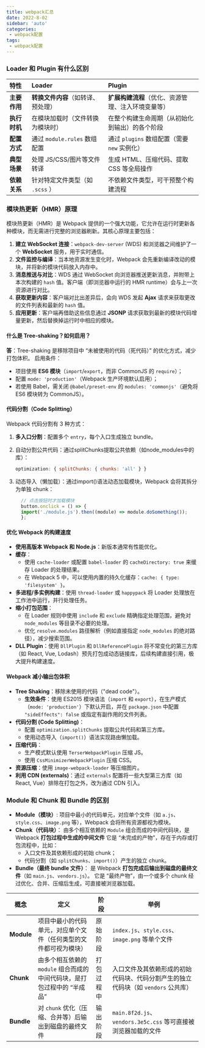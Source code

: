 ```yaml
---
title: webpack汇总
date: 2022-8-02
sidebar: 'auto'
categories:
 - webpack配置
tags:
 - webpack配置
---
```


### Loader 和 Plugin 有什么区别

| **特性**     | **Loader**                        | **Plugin**                                        |
| :----------- | :--------------------------------- | :------------------------------------------------- |
| **主要作用** | **转换文件内容**（如转译、预处理） | **扩展构建流程**（优化、资源管理、注入环境变量等） |
| **执行时机** | 在模块加载时（文件转换为模块时）   | 在整个构建生命周期（从初始化到输出）的各个阶段     |
| **配置方式** | 通过 `module.rules` 数组配置       | 通过 `plugins` 数组配置（需要 `new` 实例化）       |
| **典型场景** | 处理 JS/CSS/图片等文件转译         | 生成 HTML、压缩代码、提取 CSS 等全局操作           |
| **依赖关系** | 针对特定文件类型（如 `.scss` ）    | 不依赖文件类型，可干预整个构建流程                 |

### **模块热更新（HMR）原理**

模块热更新（HMR）是 Webpack 提供的一个强大功能，它允许在运行时更新各种模块，而无需进行完整的浏览器刷新。其核心原理主要包括：

1. **建立 WebSocket 连接**：`webpack-dev-server` (WDS) 和浏览器之间维护了一个 **WebSocket** 服务，用于实时通信。
2. **文件监控与编译**：当本地资源发生变化时，Webpack 会先重新编译改动的模块，并将新的模块代码放入内存中。
3. **消息推送与对比**：WDS 通过 WebSocket 向浏览器推送更新消息，并附带上本次构建的 `hash` 值。客户端（即浏览器中运行的 HMR runtime）会与上一次资源进行对比。
4. **获取更新内容**：客户端对比出差异后，会向 WDS 发起 **Ajax** 请求来获取更改的文件列表和最新的 `hash` 值。
5. **应用更新**：客户端再借助这些信息通过 **JSONP** 请求获取到最新的模块代码增量更新，然后替换掉运行时中相应的模块。

#### 什么是 Tree-shaking？如何启用？

**答**：Tree-shaking 是移除项目中 “未被使用的代码（死代码）” 的优化方式，减少打包体积。
启用条件：

- 项目使用 **ES6 模块**（`import`/`export`，而非 CommonJS 的 `require`）；
- 配置 `mode: 'production'`（Webpack 生产环境默认启用）；
- 若使用 Babel，需关闭 `@babel/preset-env` 的 `modules: 'commonjs'`（避免将 ES6 模块转为 CommonJS）。

#### 代码分割（Code Splitting）

Webpack 代码分割有 3 种方式：

1. **多入口分割**：配置多个 `entry`，每个入口生成独立 bundle。

2. 自动分割公共代码：通过splitChunks提取公共依赖（如node_modules中的库）：

   ```javascript
   optimization: { splitChunks: { chunks: 'all' } }
   ```

3. 动态导入（懒加载）：通过import()语法动态加载模块，Webpack 会将其拆分为单独 chunk：
    ```javascript
      // 点击按钮时才加载模块
      button.onclick = () => {
      import('./module.js').then((module) => module.doSomething());
      };
    ```

#### 优化 Webpack 的构建速度

- **使用高版本 Webpack 和 Node.js**：新版本通常有性能优化。
- **缓存**：
  - 使用 `cache-loader` 或配置 `babel-loader` 的 `cacheDirectory: true` 来缓存 Loader 的处理结果。
  - 在 Webpack 5 中，可以使用内置的持久化缓存：`cache: { type: 'filesystem' }`。
- **多进程/多实例构建**：使用 `thread-loader` 或 `happypack` 将 Loader 处理放在工作池中运行，并行处理任务。
- **缩小打包范围**：
  - 在 Loader 规则中使用 `include` 和 `exclude` 精确指定处理范围，避免对 `node_modules` 等目录不必要的处理。
  - 优化 `resolve.modules` 路径解析（例如直接指定 `node_modules` 的绝对路径），减少搜索范围。
- **DLL Plugin**：使用 `DllPlugin` 和 `DllReferencePlugin` 将不常变化的第三方库（如 React, Vue, Lodash）预先打包成动态链接库，后续构建直接引用，极大提升构建速度。  

####  Webpack 减小输出包体积

- **Tree Shaking**：移除未使用的代码（"dead code"）。
  - **生效条件**：使用 ES2015 模块语法（`import` 和 `export`），在生产模式（`mode: 'production'`）下默认开启，并在 `package.json` 中配置 `"sideEffects": false` 或指定有副作用的文件列表。
- **代码分割 (Code Splitting)**：
  - 配置 `optimization.splitChunks` 提取公共代码和第三方库。
  - 使用动态导入（`import()`）语法实现路由懒加载。
- **压缩代码**：
  - 生产模式默认使用 `TerserWebpackPlugin` 压缩 JS。
  - 使用 `CssMinimizerWebpackPlugin` 压缩 CSS。
- **资源压缩**：使用 `image-webpack-loader` 等压缩图片。
- **利用 CDN (externals)**：通过 `externals` 配置将一些大型第三方库（如 React, Vue）排除在打包之外，改为通过 CDN 引入。

### Module 和 Chunk 和 Bundle 的区别
- **Module（模块）**:
项目中最小的代码单元，对应单个文件（如 `a.js`、`style.css`、`image.png` 等），Webpack 会将所有资源都视为模块。
- **Chunk（代码块）**：
 由多个相互依赖的 `Module` 组合而成的中间代码块，是 Webpack **打包过程中生成的中间文件**
  它是 “未完成的产物”，存在于内存或打包流程中，比如：
  - 入口文件及其依赖形成的初始 chunk；
  - 代码分割（如 `splitChunks`、`import()`）产生的独立 chunk。
- **Bundle（最终 bundle 文件）**：
  是 Webpack **打包完成后输出到磁盘的最终文件**（如 `main.js`、`vendors.js`）。
  它是 “最终产物”，由一个或多个 chunk 经过优化、合并、压缩后生成，可直接被浏览器加载。


| 概念       | 定义                                                         | 阶段       | 举例                                                         |
| ---------- | ------------------------------------------------------------ | ---------- | ------------------------------------------------------------ |
| **Module** | 项目中最小的代码单元，对应单个文件（任何类型的文件都可视为模块） | 原始阶段   | `index.js`、`style.css`、`image.png` 等单个文件              |
| **Chunk**  | 由多个相互依赖的 `module` 组合而成的中间代码块，是打包过程中的 “半成品” | 打包过程中 | 入口文件及其依赖形成的初始代码块、代码分割产生的独立代码块（如 `vendors` 公共库） |
| **Bundle** | 对 `chunk` 优化（压缩、合并等）后输出到磁盘的最终文件        | 输出阶段   | `main.8f2d.js`、`vendors.3e5c.css` 等可直接被浏览器加载的文件 |